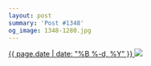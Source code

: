 ```yaml
---
layout: post
summary: 'Post #1348'
og_image: 1348-1280.jpg
---
```


<p>
 <time>
  <a href="/1348">
   {{ page.date | date: "%B %-d, %Y" }}
  </a>
 </time>
 <a href="/1348">
  <img sizes="(min-width: 700px) 50vw, calc(100vw - 2rem)" src="{{ site.assets_url }}/1348-640.jpg" srcset="{{ site.assets_url }}/1348-320.jpg 320w, {{ site.assets_url }}/1348-640.jpg 640w, {{ site.assets_url }}/1348-960.jpg 960w, {{ site.assets_url }}/1348-1280.jpg 1280w"/>
 </a>
</p>
